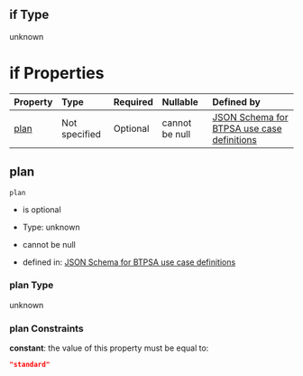 ## if Type

unknown

# if Properties

| Property      | Type          | Required | Nullable       | Defined by                                                                                                                                                                                                                                    |
| :------------ | :------------ | :------- | :------------- | :-------------------------------------------------------------------------------------------------------------------------------------------------------------------------------------------------------------------------------------------- |
| [plan](#plan) | Not specified | Optional | cannot be null | [JSON Schema for BTPSA use case definitions](btpsa-usecase-properties-services-items-allof-1-then-allof-105-then-allof-1-if-properties-plan.md "undefined#/properties/services/items/allOf/1/then/allOf/105/then/allOf/1/if/properties/plan") |

## plan



`plan`

*   is optional

*   Type: unknown

*   cannot be null

*   defined in: [JSON Schema for BTPSA use case definitions](btpsa-usecase-properties-services-items-allof-1-then-allof-105-then-allof-1-if-properties-plan.md "undefined#/properties/services/items/allOf/1/then/allOf/105/then/allOf/1/if/properties/plan")

### plan Type

unknown

### plan Constraints

**constant**: the value of this property must be equal to:

```json
"standard"
```
